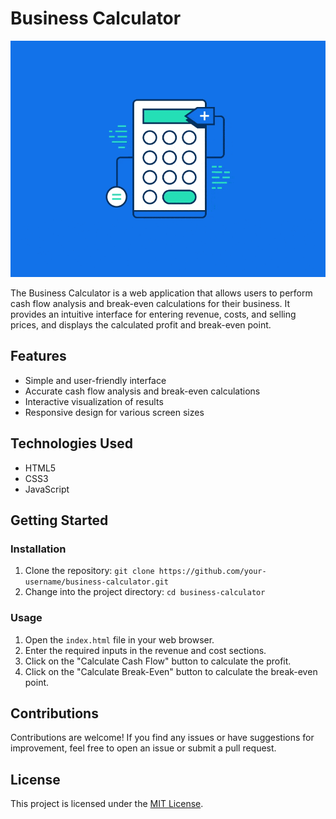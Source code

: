 

# Business Calculator

[![calculater.gif](calculater.gif)](webpage-url)


The Business Calculator is a web application that allows users to perform cash flow analysis and break-even calculations for their business. It provides an intuitive interface for entering revenue, costs, and selling prices, and displays the calculated profit and break-even point.

## Features

- Simple and user-friendly interface
- Accurate cash flow analysis and break-even calculations
- Interactive visualization of results
- Responsive design for various screen sizes

## Technologies Used

- HTML5
- CSS3
- JavaScript


## Getting Started

### Installation

1. Clone the repository: `git clone https://github.com/your-username/business-calculator.git`
2. Change into the project directory: `cd business-calculator`

### Usage

1. Open the `index.html` file in your web browser.
2. Enter the required inputs in the revenue and cost sections.
3. Click on the "Calculate Cash Flow" button to calculate the profit.
4. Click on the "Calculate Break-Even" button to calculate the break-even point.


## Contributions

Contributions are welcome! If you find any issues or have suggestions for improvement, feel free to open an issue or submit a pull request.

## License

This project is licensed under the [MIT License](LICENSE).

